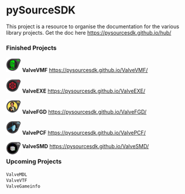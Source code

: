 # pySourceSDK

This project is a resource to organise the documentation for the various library projects.
Get the doc here https://pysourcesdk.github.io/hub/

### Finished Projects

<img src="/docs/source/_static/pysourcesdk_vmf.png" width="40" height="40" /> __ValveVMF__ https://pysourcesdk.github.io/ValveVMF/

<img src="/docs/source/_static/pysourcesdk_exe.png" width="40" height="40" /> __ValveEXE__ https://pysourcesdk.github.io/ValveEXE/

<img src="/docs/source/_static/pysourcesdk_fgd.png" width="40" height="40" /> __ValveFGD__ https://pysourcesdk.github.io/ValveFGD/

<img src="/docs/source/_static/pysourcesdk_pcf.png" width="40" height="40" /> __ValvePCF__ https://pysourcesdk.github.io/ValvePCF/

<img src="/docs/source/_static/pysourcesdk_smd.png" width="40" height="40" style="margin-bottom: -20px"/> __ValveSMD__ https://pysourcesdk.github.io/ValveSMD/

### Upcoming Projects

    ValveMDL
    ValveVTF
    ValveGameinfo
